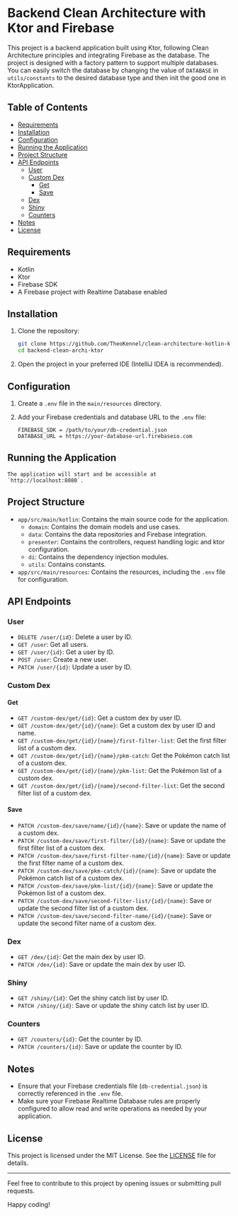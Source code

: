 # Backend Clean Architecture with Ktor and Firebase

This project is a backend application built using Ktor, following Clean Architecture principles and integrating Firebase as the database. The project is designed with a factory pattern to support multiple databases. You can easily switch the database by changing the value of `DATABASE` in `utils/constants` to the desired database type and then init the good one in KtorApplication.

## Table of Contents

- [Requirements](#requirements)
- [Installation](#installation)
- [Configuration](#configuration)
- [Running the Application](#running-the-application)
- [Project Structure](#project-structure)
- [API Endpoints](#api-endpoints)
  - [User](#user)
  - [Custom Dex](#custom-dex)
    - [Get](#get)
    - [Save](#save)
  - [Dex](#dex)
  - [Shiny](#shiny)
  - [Counters](#counters)
- [Notes](#notes)
- [License](#license)

## Requirements

- Kotlin
- Ktor
- Firebase SDK
- A Firebase project with Realtime Database enabled

## Installation

1. Clone the repository:

    ```bash
    git clone https://github.com/TheoKennel/clean-architecture-kotlin-ktor.git
    cd backend-clean-archi-ktor
    ```

2. Open the project in your preferred IDE (IntelliJ IDEA is recommended).

## Configuration

1. Create a `.env` file in the `main/resources` directory.

2. Add your Firebase credentials and database URL to the `.env` file:

    ```
    FIREBASE_SDK = /path/to/your/db-credential.json
    DATABASE_URL = https://your-database-url.firebaseio.com
    ```

## Running the Application

    The application will start and be accessible at `http://localhost:8080`.

## Project Structure

- `app/src/main/kotlin`: Contains the main source code for the application.
  - `domain`: Contains the domain models and use cases.
  - `data`: Contains the data repositories and Firebase integration.
  - `presenter`: Contains the controllers, request handling logic and ktor configuration.
  - `di`: Contains the dependency injection modules.
  - `utils`: Contains constants.
- `app/src/main/resources`: Contains the resources, including the `.env` file for configuration.

## API Endpoints

### User

- `DELETE /user/{id}`: Delete a user by ID.
- `GET /user`: Get all users.
- `GET /user/{id}`: Get a user by ID.
- `POST /user`: Create a new user.
- `PATCH /user/{id}`: Update a user by ID.

### Custom Dex

#### Get

- `GET /custom-dex/get/{id}`: Get a custom dex by user ID.
- `GET /custom-dex/get/{id}/{name}`: Get a custom dex by user ID and name.
- `GET /custom-dex/get/{id}/{name}/first-filter-list`: Get the first filter list of a custom dex.
- `GET /custom-dex/get/{id}/{name}/pkm-catch`: Get the Pokémon catch list of a custom dex.
- `GET /custom-dex/get/{id}/{name}/pkm-list`: Get the Pokémon list of a custom dex.
- `GET /custom-dex/get/{id}/{name}/second-filter-list`: Get the second filter list of a custom dex.

#### Save

- `PATCH /custom-dex/save/name/{id}/{name}`: Save or update the name of a custom dex.
- `PATCH /custom-dex/save/first-filter/{id}/{name}`: Save or update the first filter list of a custom dex.
- `PATCH /custom-dex/save/first-filter-name/{id}/{name}`: Save or update the first filter name of a custom dex.
- `PATCH /custom-dex/save/pkm-catch/{id}/{name}`: Save or update the Pokémon catch list of a custom dex.
- `PATCH /custom-dex/save/pkm-list/{id}/{name}`: Save or update the Pokémon list of a custom dex.
- `PATCH /custom-dex/save/second-filter-list/{id}/{name}`: Save or update the second filter list of a custom dex.
- `PATCH /custom-dex/save/second-filter-name/{id}/{name}`: Save or update the second filter name of a custom dex.

### Dex

- `GET /dex/{id}`: Get the main dex by user ID.
- `PATCH /dex/{id}`: Save or update the main dex by user ID.

### Shiny

- `GET /shiny/{id}`: Get the shiny catch list by user ID.
- `PATCH /shiny/{id}`: Save or update the shiny catch list by user ID.

### Counters

- `GET /counters/{id}`: Get the counter by ID.
- `PATCH /counters/{id}`: Save or update the counter by ID.

## Notes

- Ensure that your Firebase credentials file (`db-credential.json`) is correctly referenced in the `.env` file.
- Make sure your Firebase Realtime Database rules are properly configured to allow read and write operations as needed by your application.

## License

This project is licensed under the MIT License. See the [LICENSE](LICENSE) file for details.

---

Feel free to contribute to this project by opening issues or submitting pull requests.

Happy coding!
